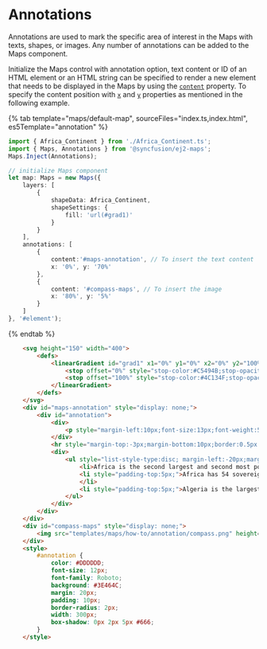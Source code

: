# Annotations

Annotations are used to mark the specific area of interest in the Maps with texts, shapes, or images. Any number of annotations can be added to the Maps component.

Initialize the Maps control with annotation option, text content or ID of an HTML element or an HTML string can be specified to render a new element that needs to be displayed in the Maps by using the [`content`](../../api/maps/annotationModel/#content) property. To specify the content position with [`x`](../../api/maps/annotationModel/#x) and [`y`](../../api/maps/annotationModel/#y) properties as mentioned in the following example.

{% tab template="maps/default-map", sourceFiles="index.ts,index.html", es5Template="annotation" %}

```typescript
import { Africa_Continent } from './Africa_Continent.ts';
import { Maps, Annotations } from '@syncfusion/ej2-maps';
Maps.Inject(Annotations);

// initialize Maps component
let map: Maps = new Maps({
    layers: [
        {
            shapeData: Africa_Continent,
            shapeSettings: {
                fill: 'url(#grad1)'
            }
        }
    ],
    annotations: [
        {
            content:'#maps-annotation', // To insert the text content
            x: '0%', y: '70%'
        },
        {
            content: '#compass-maps', // To insert the image
            x: '80%', y: '5%'
        }
    ]
}, '#element');

```

{% endtab %}

```html
    <svg height="150" width="400">
        <defs>
            <linearGradient id="grad1" x1="0%" y1="0%" x2="0%" y2="100%">
                <stop offset="0%" style="stop-color:#C5494B;stop-opacity:1"></stop>
                <stop offset="100%" style="stop-color:#4C134F;stop-opacity:1"></stop>
            </linearGradient>
        </defs>
    </svg>
    <div id="maps-annotation" style="display: none;">
        <div id="annotation">
            <div>
                <p style="margin-left:10px;font-size:13px;font-weight:500">Facts about Africa</p>
            </div>
            <hr style="margin-top:-3px;margin-bottom:10px;border:0.5px solid #DDDDDD">
            <div>
                <ul style="list-style-type:disc; margin-left:-20px;margin-bottom:2px; font-weight:400">
                    <li>Africa is the second largest and second most populated continent in the world.</li>
                    <li style="padding-top:5px;">Africa has 54 sovereign states and 10 non-sovereign territories.
                    </li>
                    <li style="padding-top:5px;">Algeria is the largest country in Africa, where as Mayotte is the smallest.</li>
                </ul>
            </div>
        </div>
    </div>
    <div id="compass-maps" style="display: none;">
        <img src="templates/maps/how-to/annotation/compass.png" height="75px" width="75px">
    </div>
    <style>
        #annotation {
            color: #DDDDDD;
            font-size: 12px;
            font-family: Roboto;
            background: #3E464C;
            margin: 20px;
            padding: 10px;
            border-radius: 2px;
            width: 300px;
            box-shadow: 0px 2px 5px #666;
        }
    </style>
```